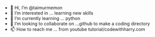 - 👋 Hi, I’m @taimurmemon
- 👀 I’m interested in ... learning new skills
- 🌱 I’m currently learning ... python
- 💞️ I’m looking to collaborate on ...github to make a coding directory
- 📫 How to reach me ... from youtube tutorial/codewithharry.com

<!---
taimurmemon/taimurmemon is a ✨ special ✨ repository because its `README.md` (this file) appears on your GitHub profile.
You can click the Preview link to take a look at your changes.
--->
